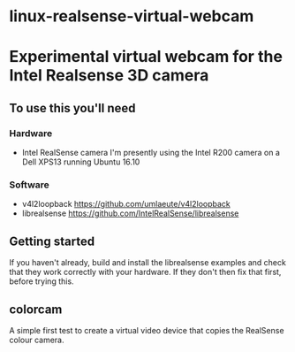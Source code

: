 # linux-realsense-virtual-webcam
# Experimental virtual webcam for the Intel Realsense 3D camera

## To use this you'll need

### Hardware
* Intel RealSense camera
I'm presently using the Intel R200 camera on a Dell XPS13 running Ubuntu 16.10

### Software
 * v4l2loopback https://github.com/umlaeute/v4l2loopback
 * librealsense https://github.com/IntelRealSense/librealsense

## Getting started
If you haven't already, build and install the librealsense examples and check
that they work correctly with your hardware.   If they don't then fix that
first, before trying this.

## colorcam
A simple first test to create a virtual video device that copies the
RealSense colour camera.
